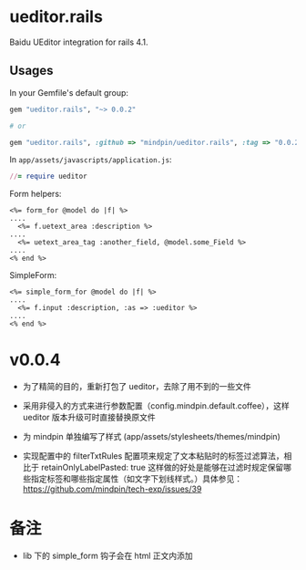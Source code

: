 # ueditor.rails

Baidu UEditor integration for rails 4.1.

Usages
----

In your Gemfile's default group:

```ruby
gem "ueditor.rails", "~> 0.0.2"

# or

gem "ueditor.rails", :github => "mindpin/ueditor.rails", :tag => "0.0.2"
```

In `app/assets/javascripts/application.js`:

```ruby
//= require ueditor
```

Form helpers:
```erb
<%= form_for @model do |f| %>
....
  <%= f.uetext_area :description %>
....
  <%= uetext_area_tag :another_field, @model.some_Field %>
....
<% end %>
```

SimpleForm:

```erb
<%= simple_form_for @model do |f| %>
....
  <%= f.input :description, :as => :ueditor %>
....
<% end %>
```

# v0.0.4

- 为了精简的目的，重新打包了 ueditor，去除了用不到的一些文件

- 采用非侵入的方式来进行参数配置（config.mindpin.default.coffee），这样 ueditor 版本升级可时直接替换原文件

- 为 mindpin 单独编写了样式 (app/assets/stylesheets/themes/mindpin)

- 实现配置中的 filterTxtRules 配置项来规定了文本粘贴时的标签过滤算法，相比于 retainOnlyLabelPasted: true 这样做的好处是能够在过滤时规定保留哪些指定标签和哪些指定属性（如文字下划线样式。）具体参见：https://github.com/mindpin/tech-exp/issues/39

# 备注
- lib 下的 simple_form 钩子会在 html 正文内添加 <script> 侵入性较强。集成时暂时不会使用。目前集成时采用手动调用 ueditor API 的方式来加载编辑框。